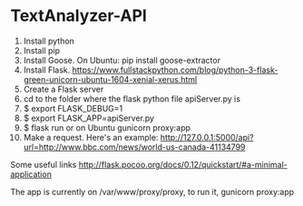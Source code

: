 # TextAnalyzer-API

1. Install python
2. Install pip
3. Install Goose. On Ubuntu: pip install goose-extractor
4. Install Flask. https://www.fullstackpython.com/blog/python-3-flask-green-unicorn-ubuntu-1604-xenial-xerus.html
5. Create a Flask server
6. cd to the folder where the flask python file apiServer.py is
7. $ export FLASK_DEBUG=1
8. $ export FLASK_APP=apiServer.py
9. $ flask run or on Ubuntu gunicorn proxy:app
10. Make a request. Here's an example: http://127.0.0.1:5000/api?url=http://www.bbc.com/news/world-us-canada-41134799



Some useful links
http://flask.pocoo.org/docs/0.12/quickstart/#a-minimal-application



The app is currently on /var/www/proxy/proxy, to run it, gunicorn proxy:app

